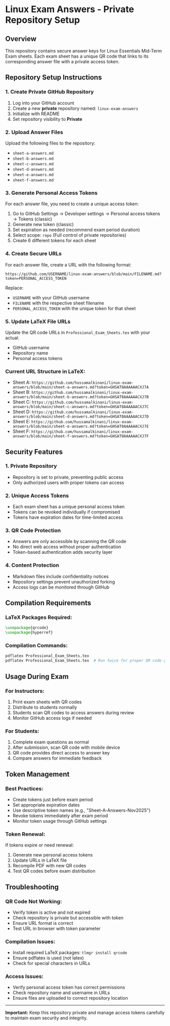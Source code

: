 # Linux Exam Answers - Private Repository Setup

## Overview
This repository contains secure answer keys for Linux Essentials Mid-Term Exam sheets. Each exam sheet has a unique QR code that links to its corresponding answer file with a private access token.

## Repository Setup Instructions

### 1. Create Private GitHub Repository
1. Log into your GitHub account
2. Create a new **private** repository named: `linux-exam-answers`
3. Initialize with README
4. Set repository visibility to **Private**

### 2. Upload Answer Files
Upload the following files to the repository:
- `sheet-a-answers.md`
- `sheet-b-answers.md`
- `sheet-c-answers.md`
- `sheet-d-answers.md`
- `sheet-e-answers.md`
- `sheet-f-answers.md`

### 3. Generate Personal Access Tokens
For each answer file, you need to create a unique access token:

1. Go to GitHub Settings → Developer settings → Personal access tokens → Tokens (classic)
2. Generate new token (classic)
3. Set expiration as needed (recommend exam period duration)
4. Select scope: `repo` (Full control of private repositories)
5. Create 6 different tokens for each sheet

### 4. Create Secure URLs
For each answer file, create a URL with the following format:
```
https://github.com/USERNAME/linux-exam-answers/blob/main/FILENAME.md?token=PERSONAL_ACCESS_TOKEN
```

Replace:
- `USERNAME` with your GitHub username
- `FILENAME` with the respective sheet filename
- `PERSONAL_ACCESS_TOKEN` with the unique token for that sheet

### 5. Update LaTeX File URLs
Update the QR code URLs in `Professional_Exam_Sheets.tex` with your actual:
- GitHub username
- Repository name
- Personal access tokens

### Current URL Structure in LaTeX:
- Sheet A: `https://github.com/hussamalkinani/linux-exam-answers/blob/main/sheet-a-answers.md?token=GHSAT0AAAAAACXJ7A`
- Sheet B: `https://github.com/hussamalkinani/linux-exam-answers/blob/main/sheet-b-answers.md?token=GHSAT0AAAAAACXJ7B`
- Sheet C: `https://github.com/hussamalkinani/linux-exam-answers/blob/main/sheet-c-answers.md?token=GHSAT0AAAAAACXJ7C`
- Sheet D: `https://github.com/hussamalkinani/linux-exam-answers/blob/main/sheet-d-answers.md?token=GHSAT0AAAAAACXJ7D`
- Sheet E: `https://github.com/hussamalkinani/linux-exam-answers/blob/main/sheet-e-answers.md?token=GHSAT0AAAAAACXJ7E`
- Sheet F: `https://github.com/hussamalkinani/linux-exam-answers/blob/main/sheet-f-answers.md?token=GHSAT0AAAAAACXJ7F`

## Security Features

### 1. Private Repository
- Repository is set to private, preventing public access
- Only authorized users with proper tokens can access

### 2. Unique Access Tokens
- Each exam sheet has a unique personal access token
- Tokens can be revoked individually if compromised
- Tokens have expiration dates for time-limited access

### 3. QR Code Protection
- Answers are only accessible by scanning the QR code
- No direct web access without proper authentication
- Token-based authentication adds security layer

### 4. Content Protection
- Markdown files include confidentiality notices
- Repository settings prevent unauthorized forking
- Access logs can be monitored through GitHub

## Compilation Requirements

### LaTeX Packages Required:
```latex
\usepackage{qrcode}
\usepackage{hyperref}
```

### Compilation Commands:
```bash
pdflatex Professional_Exam_Sheets.tex
pdflatex Professional_Exam_Sheets.tex  # Run twice for proper QR code generation
```

## Usage During Exam

### For Instructors:
1. Print exam sheets with QR codes
2. Distribute to students normally
3. Students scan QR codes to access answers during review
4. Monitor GitHub access logs if needed

### For Students:
1. Complete exam questions as normal
2. After submission, scan QR code with mobile device
3. QR code provides direct access to answer key
4. Compare answers for immediate feedback

## Token Management

### Best Practices:
- Create tokens just before exam period
- Set appropriate expiration dates
- Use descriptive token names (e.g., "Sheet-A-Answers-Nov2025")
- Revoke tokens immediately after exam period
- Monitor token usage through GitHub settings

### Token Renewal:
If tokens expire or need renewal:
1. Generate new personal access tokens
2. Update URLs in LaTeX file
3. Recompile PDF with new QR codes
4. Test QR codes before exam distribution

## Troubleshooting

### QR Code Not Working:
- Verify token is active and not expired
- Check repository is private but accessible with token
- Ensure URL format is correct
- Test URL in browser with token parameter

### Compilation Issues:
- Install required LaTeX packages: `tlmgr install qrcode`
- Ensure pdflatex is used (not latex)
- Check for special characters in URLs

### Access Issues:
- Verify personal access token has correct permissions
- Check repository name and username in URLs
- Ensure files are uploaded to correct repository location

---

**Important:** Keep this repository private and manage access tokens carefully to maintain exam security and integrity.